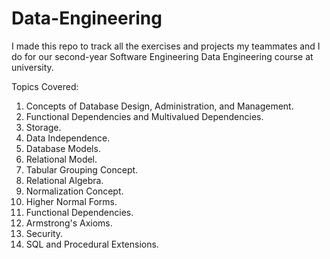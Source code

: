# Data-Engineering
I made this repo to track all the exercises and projects my teammates and I do for our second-year Software Engineering Data Engineering course at university.

Topics Covered: 

1. Concepts of Database Design, Administration, and Management.
2. Functional Dependencies and Multivalued Dependencies.
3. Storage.
4. Data Independence.
5. Database Models.
6. Relational Model.
7. Tabular Grouping Concept.
8. Relational Algebra.
9. Normalization Concept.
10. Higher Normal Forms.
11. Functional Dependencies.
12. Armstrong's Axioms.
13. Security.
14. SQL and Procedural Extensions.